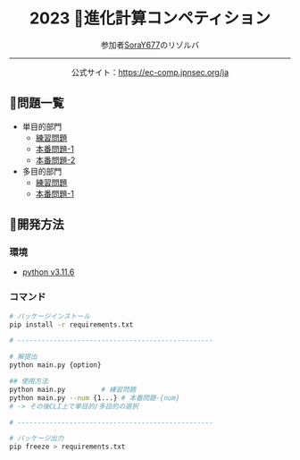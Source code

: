 <div align=center>

# 2023 🧭進化計算コンペティション

参加者[SoraY677](https://github.com/SoraY677/)のリゾルバ

---

公式サイト：https://ec-comp.jpnsec.org/ja

</div>

## 📰問題一覧

- 単目的部門
  - [練習問題](https://ec-comp.jpnsec.org/ja/matches/93)
  - [本番問題-1](https://ec-comp.jpnsec.org/ja/matches/94)
  - [本番問題-2](https://ec-comp.jpnsec.org/ja/matches/95)
- 多目的部門
  - [練習問題](https://ec-comp.jpnsec.org/ja/matches/96)
  - [本番問題-1](https://ec-comp.jpnsec.org/ja/matches/97)

## 🔧開発方法

### 環境

- [python v3.11.6](https://www.python.org/downloads/)

### コマンド

```bash
# パッケージインストール
pip install -r requirements.txt

# -------------------------------------------------

# 解提出
python main.py {option}

## 使用方法
python main.py         # 練習問題
python main.py --num {1...} # 本番問題-{num}
# -> その後CLI上で単目的/多目的の選択

# -------------------------------------------------

# パッケージ出力
pip freeze > requirements.txt

```